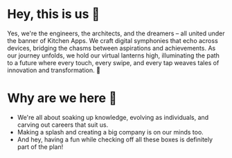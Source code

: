 # Hey, this is us 👋

Yes, we're the engineers, the architects, and the dreamers – all united under the banner of Kitchen Apps. We craft digital symphonies that echo across devices, bridging the chasms between aspirations and achievements. As our journey unfolds, we hold our virtual lanterns high, illuminating the path to a future where every touch, every swipe, and every tap weaves tales of innovation and transformation. 🚀

# Why are we here 🤔

- We're all about soaking up knowledge, evolving as individuals, and carving out careers that suit us.
- Making a splash and creating a big company is on our minds too.
- And hey, having a fun while checking off all these boxes is definitely part of the plan!
